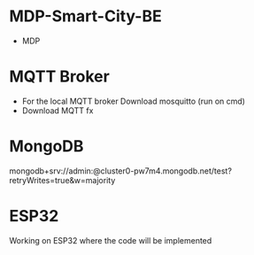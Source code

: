 # MDP-Smart-City-BE
- MDP

# MQTT Broker 
- For the local MQTT broker 
  Download mosquitto (run on cmd)
- Download MQTT fx

# MongoDB 
mongodb+srv://admin:<admin>@cluster0-pw7m4.mongodb.net/test?retryWrites=true&w=majority


# ESP32
Working on ESP32  where the code will be implemented 
